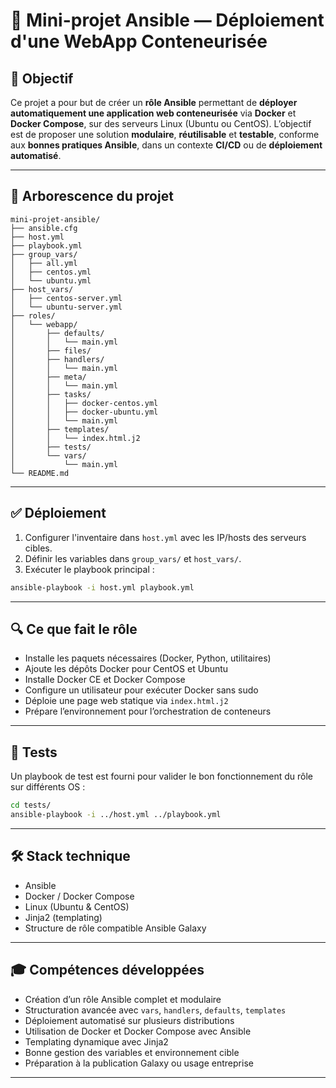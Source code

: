 # 🎯 Mini-projet Ansible — Déploiement d'une WebApp Conteneurisée

## 🧭 Objectif

Ce projet a pour but de créer un **rôle Ansible** permettant de **déployer automatiquement une application web conteneurisée** via **Docker** et **Docker Compose**, sur des serveurs Linux (Ubuntu ou CentOS).
L’objectif est de proposer une solution **modulaire**, **réutilisable** et **testable**, conforme aux **bonnes pratiques Ansible**, dans un contexte **CI/CD** ou de **déploiement automatisé**.

---

## 📁 Arborescence du projet

```
mini-projet-ansible/
├── ansible.cfg
├── host.yml
├── playbook.yml
├── group_vars/
│   ├── all.yml
│   ├── centos.yml
│   └── ubuntu.yml
├── host_vars/
│   ├── centos-server.yml
│   └── ubuntu-server.yml
├── roles/
│   └── webapp/
│       ├── defaults/
│       │   └── main.yml
│       ├── files/
│       ├── handlers/
│       │   └── main.yml
│       ├── meta/
│       │   └── main.yml
│       ├── tasks/
│       │   ├── docker-centos.yml
│       │   ├── docker-ubuntu.yml
│       │   └── main.yml
│       ├── templates/
│       │   └── index.html.j2
│       ├── tests/
│       └── vars/
│           └── main.yml
└── README.md
```

---

## ✅ Déploiement

1. Configurer l'inventaire dans `host.yml` avec les IP/hosts des serveurs cibles.
2. Définir les variables dans `group_vars/` et `host_vars/`.
3. Exécuter le playbook principal :

```bash
ansible-playbook -i host.yml playbook.yml
```

---

## 🔍 Ce que fait le rôle

* Installe les paquets nécessaires (Docker, Python, utilitaires)
* Ajoute les dépôts Docker pour CentOS et Ubuntu
* Installe Docker CE et Docker Compose
* Configure un utilisateur pour exécuter Docker sans sudo
* Déploie une page web statique via `index.html.j2`
* Prépare l’environnement pour l’orchestration de conteneurs

---

## 🧪 Tests

Un playbook de test est fourni pour valider le bon fonctionnement du rôle sur différents OS :

```bash
cd tests/
ansible-playbook -i ../host.yml ../playbook.yml
```

---

## 🛠️ Stack technique

* Ansible
* Docker / Docker Compose
* Linux (Ubuntu & CentOS)
* Jinja2 (templating)
* Structure de rôle compatible Ansible Galaxy

---

## 🎓 Compétences développées

* Création d’un rôle Ansible complet et modulaire
* Structuration avancée avec `vars`, `handlers`, `defaults`, `templates`
* Déploiement automatisé sur plusieurs distributions
* Utilisation de Docker et Docker Compose avec Ansible
* Templating dynamique avec Jinja2
* Bonne gestion des variables et environnement cible
* Préparation à la publication Galaxy ou usage entreprise

---
